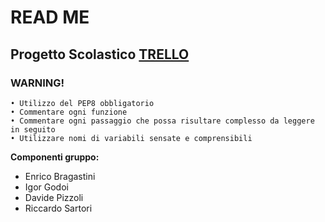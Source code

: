 # READ ME

## Progetto Scolastico [TRELLO](https://trello.com/lezioniallapari/home)

### WARNING!
    • Utilizzo del PEP8 obbligatorio
    • Commentare ogni funzione
    • Commentare ogni passaggio che possa risultare complesso da leggere in seguito
    • Utilizzare nomi di variabili sensate e comprensibili

**Componenti gruppo:**
- Enrico Bragastini
- Igor Godoi
- Davide Pizzoli
- Riccardo Sartori
